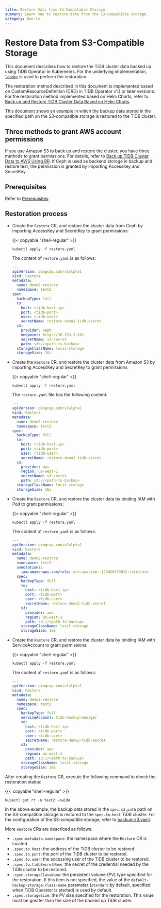 ```yaml
---
title: Restore Data from S3-Compatible Storage
summary: Learn how to restore data from the S3-compatible storage.
category: how-to
---
```


# Restore Data from S3-Compatible Storage

This document describes how to restore the TiDB cluster data backed up using TiDB Operator in Kubernetes. For the underlying implementation, [`loader`](https://pingcap.com/docs/stable/reference/tools/loader) is used to perform the restoration.

The restoration method described in this document is implemented based on CustomResourceDefinition (CRD) in TiDB Operator v1.1 or later versions. For the restoration method implemented based on Helm Charts, refer to [Back up and Restore TiDB Cluster Data Based on Helm Charts](backup-and-restore-using-helm-charts.md).

This document shows an example in which the backup data stored in the specified path on the S3-compatible storage is restored to the TiDB cluster.

## Three methods to grant AWS account permissions

If you use Amazon S3 to back up and restore the cluster, you have three methods to grant permissions. For details, refer to [Back up TiDB Cluster Data to AWS Using BR](backup-to-aws-s3-using-br.md#three-methods-to-grant-aws-account-permissions). If Ceph is used as backend storage in backup and restore test, the permission is granted by importing AccessKey and SecretKey.

## Prerequisites

Refer to [Prerequisites](restore-from-aws-s3-using-br.md#prerequisites-for-ad-hoc-full-backup).

## Restoration process

+ Create the `Restore` CR, and restore the cluster data from Ceph by importing AccessKey and SecretKey to grant permissions:

    {{< copyable "shell-regular" >}}

    ```shell
    kubectl apply -f restore.yaml
    ```

    The content of `restore.yaml` is as follows:

    ```yaml
    ---
    apiVersion: pingcap.com/v1alpha1
    kind: Restore
    metadata:
      name: demo2-restore
      namespace: test2
    spec:
      backupType: full
      to:
        host: <tidb-host-ip>
        port: <tidb-port>
        user: <tidb-user>
        secretName: restore-demo2-tidb-secret
      s3:
        provider: ceph
        endpoint: http://10.233.2.161
        secretName: s3-secret
        path: s3://<path-to-backup>
      storageClassName: local-storage
      storageSize: 1Gi
    ```

+ Create the `Restore` CR, and restore the cluster data from Amazon S3 by importing AccessKey and SecretKey to grant permissions:

    {{< copyable "shell-regular" >}}

    ```shell
    kubectl apply -f restore.yaml
    ```

    The `restore.yaml` file has the following content:

    ```yaml
    ---
    apiVersion: pingcap.com/v1alpha1
    kind: Restore
    metadata:
      name: demo2-restore
      namespace: test2
    spec:
      backupType: full
      to:
        host: <tidb-host-ip>
        port: <tidb-port>
        user: <tidb-user>
        secretName: restore-demo2-tidb-secret
      s3:
        provider: aws
        region: us-west-1
        secretName: s3-secret
        path: s3://<path-to-backup>
      storageClassName: local-storage
      storageSize: 1Gi
    ```

+ Create the `Restore` CR, and restore the cluster data by binding IAM with Pod to grant permissions:

    {{< copyable "shell-regular" >}}

    ```shell
    kubectl apply -f restore.yaml
    ```

    The content of `restore.yaml` is as follows:

    ```yaml
    ---
    apiVersion: pingcap.com/v1alpha1
    kind: Restore
    metadata:
      name: demo2-restore
      namespace: test2
      annotations:
        iam.amazonaws.com/role: arn:aws:iam::123456789012:role/user
      spec:
        backupType: full
        to:
          host: <tidb-host-ip>
          port: <tidb-port>
          user: <tidb-user>
          secretName: restore-demo2-tidb-secret
        s3:
          provider: aws
          region: us-west-1
          path: s3://<path-to-backup>
        storageClassName: local-storage
        storageSize: 1Gi
    ```

+ Create the `Restore` CR, and restore the cluster data by binding IAM with ServiceAccount to grant permissions:

    {{< copyable "shell-regular" >}}

    ```shell
    kubectl apply -f restore.yaml
    ```

    The content of `restore.yaml` is as follows:

    ```yaml
    ---
    apiVersion: pingcap.com/v1alpha1
    kind: Restore
    metadata:
      name: demo2-restore
      namespace: test2
      spec:
        backupType: full
        serviceAccount: tidb-backup-manager
        to:
          host: <tidb-host-ip>
          port: <tidb-port>
          user: <tidb-user>
          secretName: restore-demo2-tidb-secret
        s3:
          provider: aws
          region: us-west-1
          path: s3://<path-to-backup>
        storageClassName: local-storage
        storageSize: 1Gi
    ```

After creating the `Restore` CR, execute the following command to check the restoration status:

{{< copyable "shell-regular" >}}

```shell
kubectl get rt -n test2 -owide
```

In the above example, the backup data stored in the `spec.s3.path` path on the S3-compatible storage is restored to the `spec.to.host` TiDB cluster. For the configuration of the S3-compatible storage, refer to [backup-s3.yaml](backup-to-s3.md#ad-hoc-backup-process).

More `Restore` CRs are described as follows:

* `.spec.metadata.namespace`: the namespace where the `Restore` CR is located.
* `.spec.to.host`: the address of the TiDB cluster to be restored.
* `.spec.to.port`: the port of the TiDB cluster to be restored.
* `.spec.to.user`: the accessing user of the TiDB cluster to be restored.
* `.spec.to.tidbSecretName`: the secret of the credential needed by the TiDB cluster to be restored.
* `.spec.storageClassName`: the persistent volume (PV) type specified for the restoration. If this item is not specified, the value of the `default-backup-storage-class-name` parameter (`standard` by default, specified when TiDB Operator is started) is used by default.
* `.spec.storageSize`: the PV size specified for the restoration. This value must be greater than the size of the backed up TiDB cluster.
